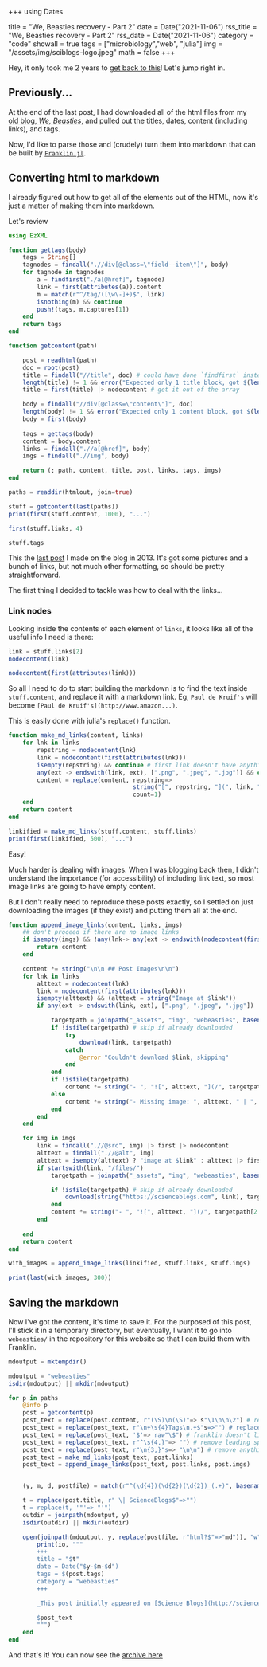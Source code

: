 +++
using Dates

title = "We, Beasties recovery - Part 2"
date = Date("2021-11-06")
rss_title = "We, Beasties recovery - Part 2"
rss_date = Date("2021-11-06")
category = "code"
showall = true
tags = ["microbiology","web", "julia"]
img = "/assets/img/sciblogs-logo.jpeg"
math = false
+++

Hey, it only took me 2 years to [get back to this](/posts/webeasties-1)!
Let's jump right in.

## Previously...

At the end of the last post,
I had downloaded all of the html files
from my [old blog, _We, Beasties_](https://scienceblogs.com/webeasties),
and pulled out the titles, dates, content (including links), and tags.

Now, I'd like to parse those and (crudely)
turn them into markdown that can be built by [`Franklin.jl`](http://franklinjl.org).

## Converting html to markdown

I already figured out how to get all of the elements out of the HTML,
now it's just a matter of making them into markdown.

Let's review

```julia
using EzXML

function gettags(body)
    tags = String[]
    tagnodes = findall(".//div[@class=\"field--item\"]", body)
    for tagnode in tagnodes
        a = findfirst("./a[@href]", tagnode)
        link = first(attributes(a)).content
        m = match(r"^/tag/([\w\-]+)$", link)
        isnothing(m) && continue
        push!(tags, m.captures[1])
    end
    return tags
end

function getcontent(path)

    post = readhtml(path)
    doc = root(post)
    title = findall("//title", doc) # could have done `findfirst` instead, but then couldn't check if it's unique
    length(title) != 1 && error("Expected only 1 title block, got $(length(title)) from $p")
    title = first(title) |> nodecontent # get it out of the array

    body = findall("//div[@class=\"content\"]", doc)
    length(body) != 1 && error("Expected only 1 content block, got $(length(body)) from $path")
    body = first(body)
    
    tags = gettags(body)
    content = body.content
    links = findall(".//a[@href]", body)
    imgs = findall(".//img", body)

    return (; path, content, title, post, links, tags, imgs)
end
```

```julia
paths = readdir(htmlout, join=true)

stuff = getcontent(last(paths))
print(first(stuff.content, 1000), "...")
```

```julia
first(stuff.links, 4)
```

```julia
stuff.tags
```

This the [last post](https://scienceblogs.com/webeasties/2013/09/03/we-beasties-sproulates)
I made on the blog in 2013.
It's got some pictures and a bunch of links, but not much other formatting,
so should be pretty straightforward.

The first thing I decided to tackle was how to deal with the links...

### Link nodes

Looking inside the contents of each element of `links`,
it looks like all of the useful info I need is there:


```julia
link = stuff.links[2]
nodecontent(link)
```
```julia
nodecontent(first(attributes(link)))
```

So all I need to do to start building the markdown is to find the text
inside `stuff.content`, and replace it with a markdown link.
Eg, `Paul de Kruif's` will become `[Paul de Kruif's](http://www.amazon...)`.

This is easily done with julia's `replace()` function.

```julia
function make_md_links(content, links)
    for lnk in links
        repstring = nodecontent(lnk)
        link = nodecontent(first(attributes(lnk)))
        isempty(repstring) && continue # first link doesn't have anything in it
        any(ext -> endswith(link, ext), [".png", ".jpeg", ".jpg"]) && continue # skip images
        content = replace(content, repstring=> 
                                   string("[", repstring, "](", link, ")"),
                                   count=1)
    end
    return content
end

linkified = make_md_links(stuff.content, stuff.links)
print(first(linkified, 500), "...")
```

Easy!

Much harder is dealing with images.
When I was blogging back then, I didn't understand the importance
(for accessibility) of including link text,
so most image links are going to have empty content.

But I don't really need to reproduce these posts exactly,
so I settled on just downloading the images (if they exist)
and putting them all at the end.

```julia
function append_image_links(content, links, imgs)
    ## don't proceed if there are no image links
    if isempty(imgs) && !any(lnk-> any(ext -> endswith(nodecontent(first(attributes(lnk))), ext), [".png", ".jpeg", ".jpg"]), links)
        return content
    end

    content *= string("\n\n ## Post Images\n\n")
    for lnk in links
        alttext = nodecontent(lnk)
        link = nodecontent(first(attributes(lnk)))
        isempty(alttext) && (alttext = string("Image at $link"))
        if any(ext -> endswith(link, ext), [".png", ".jpeg", ".jpg"])

            targetpath = joinpath("_assets", "img", "webeasties", basename(link))
            if !isfile(targetpath) # skip if already downloaded
                try
                    download(link, targetpath)
                catch
                    @error "Couldn't download $link, skipping"
                end
            end
            if !isfile(targetpath)
                content *= string("- ", "![", alttext, "](/", targetpath, ")\n")
            else
                content *= string("- Missing image: ", alttext, " | ", link, "\n")
            end
        end
    end

    for img in imgs
        link = findall(".//@src", img) |> first |> nodecontent
        alttext = findall(".//@alt", img)
        alttext = isempty(alttext) ? "image at $link" : alttext |> first |> nodecontent
        if startswith(link, "/files/")
            targetpath = joinpath("_assets", "img", "webeasties", basename(link))

            if !isfile(targetpath) # skip if already downloaded
                download(string("https://scienceblogs.com", link), targetpath)
            end
            content *= string("- ", "![", alttext, "](/", targetpath[2:end], ")\n")
        end
    
    end
    return content
end
```
```julia
with_images = append_image_links(linkified, stuff.links, stuff.imgs)

print(last(with_images, 300))
```

## Saving the markdown

Now I've got the content, it's time to save it.
For the purposed of this post,
I'll stick it in a temporary directory,
but eventually, I want it to go into `webeasties/`
in the repository for this website
so that I can build them with Franklin.

```julia
mdoutput = mktempdir()

mdoutput = "webeasties"
isdir(mdoutput) || mkdir(mdoutput)

for p in paths
    @info p
    post = getcontent(p)
    post_text = replace(post.content, r"(\S)\n(\S)"=> s"\1\n\n\2") # replace stand-alone new lines with doubles
    post_text = replace(post_text, r"\n+\s{4}Tags\n.+$"s=>"") # replace garbage at the end of each post
    post_text = replace(post_text, '$'=> raw"\$") # franklin doesn't like these
    post_text = replace(post_text, r"^\s{4,}"=> "") # remove leading spaces
    post_text = replace(post_text, r"\n{3,}"s=> "\n\n") # remove anything more than 3 newlines
    post_text = make_md_links(post_text, post.links)
    post_text = append_image_links(post_text, post.links, post.imgs)


    (y, m, d, postfile) = match(r"^(\d{4})(\d{2})(\d{2})_(.+)", basename(post.path)).captures

    t = replace(post.title, r" \| ScienceBlogs$"=>"")
    t = replace(t, '"'=> "'")
    outdir = joinpath(mdoutput, y)
    isdir(outdir) || mkdir(outdir)

    open(joinpath(mdoutput, y, replace(postfile, r"html?$"=>"md")), "w") do io
        print(io, """
        +++
        title = "$t"
        date = Date("$y-$m-$d")
        tags = $(post.tags)
        category = "webeasties"
        +++

        _This post initially appeared on [Science Blogs](http://scienceblogs.com/webeasties)_

        $post_text
        """)
    end
end
```

And that's it!
You can now see the [archive here](/webeasties)

